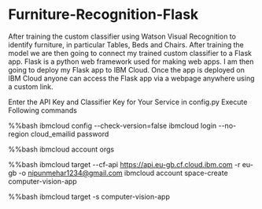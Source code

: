 # Furniture-Recognition-Flask
After training the custom classifier using Watson Visual Recognition to identify furniture, 
in particular Tables, Beds and Chairs. After training the model we are then going to connect 
my trained custom classifier to a Flask app. Flask is a python web framework used for making web apps. 
I am then going to deploy my Flask app to IBM Cloud. Once the app is deployed on IBM Cloud anyone can 
access the Flask app via a webpage anywhere using a custom link.

Enter the API Key and Classifier Key for Your Service  in config.py
Execute Following commands

%%bash
ibmcloud config --check-version=false
ibmcloud login --no-region
cloud_emailid
password

%%bash
ibmcloud account orgs

%%bash
ibmcloud target --cf-api https://api.eu-gb.cf.cloud.ibm.com -r eu-gb -o nipunmehar1234@gmail.com
ibmcloud account space-create computer-vision-app


%%bash
ibmcloud target -s computer-vision-app
